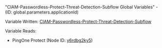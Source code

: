 "CIAM-Passwordless-Protect-Threat-Detection-Subflow Global Variables" - (ID: global.parameters.applicationId)

Variable Written:
[CIAM-Passwordless-Protect-Threat-Detection-Subflow](../index.md#Variables)

Variable Reads:
* PingOne Protect (Node ID: [y6rdbg2ky5](../nodes/y6rdbg2ky5.md))
